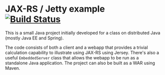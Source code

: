 JAX-RS / Jetty example [![Build Status](https://travis-ci.org/AlanHohn/jaxrs.png)](https://travis-ci.org/AlanHohn/jaxrs)
======

This is a small Java project initially developed for a class on
distributed Java (mostly Java EE and Spring). 

The code consists of both a client and a webapp that provides
a trivial calculation capability to illustrate using JAX-RS
using Jersey. There's also a useful `EmbeddedServer` class that allows
the webapp to be run as a standalone Java application. The project 
can also be built as a WAR using Maven.



